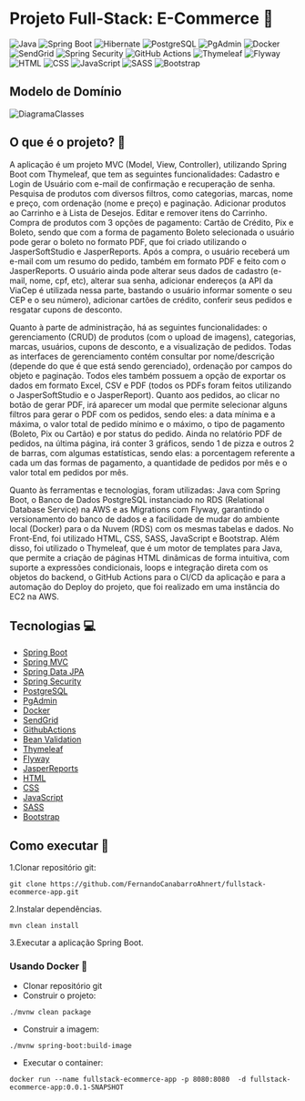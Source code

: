 # Projeto Full-Stack: E-Commerce 🛒

![Java](https://img.shields.io/badge/java-FF5722.svg?style=for-the-badge&logo=openjdk&logoColor=white)
![Spring Boot](https://img.shields.io/badge/Spring%20Boot-6DB33F?style=for-the-badge&logo=spring-boot&logoColor=white)
![Hibernate](https://img.shields.io/badge/Hibernate-F57F17?style=for-the-badge&logo=Hibernate&logoColor=white)
![PostgreSQL](https://img.shields.io/badge/PostgreSQL-003B6F?style=for-the-badge&logo=postgresql&logoColor=white)
![PgAdmin](https://img.shields.io/badge/PgAdmin-316192?style=for-the-badge&logo=postgresql&logoColor=white)
![Docker](https://img.shields.io/badge/Docker-2496ED?style=for-the-badge&logo=docker&logoColor=white)
![SendGrid](https://img.shields.io/badge/SendGrid-00BFFF?style=for-the-badge&logo=maildotru&logoColor=white)
![Spring Security](https://img.shields.io/badge/Spring%20Security-6DB33F?style=for-the-badge&logo=springsecurity&logoColor=white)
![GitHub Actions](https://img.shields.io/badge/GitHub%20Actions-181717?style=for-the-badge&logo=github&logoColor=white)
![Thymeleaf](https://img.shields.io/badge/Thymeleaf-05a77a?style=for-the-badge&logo=thymeleaf&logoColor=white)
![Flyway](https://img.shields.io/badge/Flyway-CC0202?style=for-the-badge&logo=flyway&logoColor=white)
![HTML](https://img.shields.io/badge/HTML5-E44D26?style=for-the-badge&logo=html5&logoColor=white)
![CSS](https://img.shields.io/badge/CSS3-264DE4?style=for-the-badge&logo=css3&logoColor=white)
![JavaScript](https://img.shields.io/badge/JavaScript-F7DF1E?style=for-the-badge&logo=javascript&logoColor=black)
![SASS](https://img.shields.io/badge/SASS-CF649A?style=for-the-badge&logo=sass&logoColor=white)
![Bootstrap](https://img.shields.io/badge/Bootstrap-7952B3?style=for-the-badge&logo=bootstrap&logoColor=white)

## Modelo de Domínio
![DiagramaClasses](https://github.com/user-attachments/assets/bb79ee19-937c-4227-acf9-fe344326597d)

## O que é o projeto? 🤔

A aplicação é um projeto MVC (Model, View, Controller), utilizando Spring Boot com Thymeleaf, que tem as seguintes funcionalidades: Cadastro e Login de Usuário com e-mail de confirmação e recuperação de senha. Pesquisa de produtos com diversos filtros, como categorias, marcas, nome e preço, com ordenação (nome e preço) e paginação. Adicionar produtos ao Carrinho e à Lista de Desejos. Editar e remover itens do Carrinho. Compra de produtos com 3 opções de pagamento: Cartão de Crédito, Pix e Boleto, sendo que com a forma de pagamento Boleto selecionada o usuário pode gerar o boleto no formato PDF, que foi criado utilizando o JasperSoftStudio e JasperReports. Após a compra, o usuário receberá um e-mail com um resumo do pedido, também em formato PDF e feito com o JasperReports. O usuário ainda pode alterar seus dados de cadastro (e-mail, nome, cpf, etc), alterar sua senha, adicionar endereços (a API da ViaCep é utilizada nessa parte, bastando o usuário informar somente o seu CEP e o seu número), adicionar cartões de crédito, conferir seus pedidos e resgatar cupons de desconto.

Quanto à parte de administração, há as seguintes funcionalidades: o gerenciamento (CRUD) de produtos (com o upload de imagens), categorias, marcas, usuários, cupons de desconto, e a visualização de pedidos. Todas as interfaces de gerenciamento contém consultar por nome/descrição (depende do que é que está sendo gerenciado), ordenação por campos do objeto e paginação. Todos eles também possuem a opção de exportar os dados em formato Excel, CSV e PDF (todos os PDFs foram feitos utilizando o JasperSoftStudio e o JasperReport). Quanto aos pedidos, ao clicar no botão de gerar PDF, irá aparecer um modal que permite selecionar alguns filtros para gerar o PDF com os pedidos, sendo eles: a data mínima e a máxima, o valor total de pedido mínimo e o máximo, o tipo de pagamento (Boleto, Pix ou Cartão) e por status do pedido. Ainda no relatório PDF de pedidos, na última página, irá conter 3 gráficos, sendo 1 de pizza e outros 2 de barras, com algumas estatísticas, sendo elas: a porcentagem referente a cada um das formas de pagamento, a quantidade de pedidos por mês e o valor total em pedidos por mês.

Quanto às ferramentas e tecnologias, foram utilizadas: Java com Spring Boot, o Banco de Dados PostgreSQL instanciado no RDS (Relational Database Service) na AWS e as Migrations com Flyway, garantindo o versionamento do banco de dados e a facilidade de mudar do ambiente local (Docker) para o da Nuvem (RDS) com os mesmas tabelas e dados. No Front-End, foi utilizado HTML, CSS, SASS, JavaScript e Bootstrap. Além disso, foi utilizado o Thymeleaf, que é um motor de templates para Java, que permite a criação de páginas HTML dinâmicas de forma intuitiva, com suporte a expressões condicionais, loops e integração direta com os objetos do backend, o GitHub Actions para o CI/CD da aplicação e para a automação do Deploy do projeto, que foi realizado em uma instância do EC2 na AWS.

## Tecnologias 💻
 
- [Spring Boot](https://spring.io/projects/spring-boot)
- [Spring MVC](https://docs.spring.io/spring-framework/reference/web/webmvc.html)
- [Spring Data JPA](https://spring.io/projects/spring-data-jpa)
- [Spring Security](https://spring.io/projects/spring-security)
- [PostgreSQL](https://www.postgresql.org/)
- [PgAdmin](https://www.pgadmin.org/)
- [Docker](https://www.docker.com/)
- [SendGrid](https://sendgrid.com/en-us)
- [GithubActions](https://docs.github.com/pt/actions)
- [Bean Validation](https://docs.spring.io/spring-framework/reference/core/validation/beanvalidation.html)
- [Thymeleaf](https://www.thymeleaf.org/)
- [Flyway](https://www.red-gate.com/products/flyway/community/)
- [JasperReports](https://community.jaspersoft.com/)
- [HTML](https://developer.mozilla.org/pt-BR/docs/Web/HTML)
- [CSS](https://developer.mozilla.org/pt-BR/docs/Web/CSS)
- [JavaScript](https://developer.mozilla.org/pt-BR/docs/Web/JavaScript)
- [SASS](https://sass-lang.com/)
- [Bootstrap](https://getbootstrap.com/)


## Como executar 🎉

1.Clonar repositório git:

```text
git clone https://github.com/FernandoCanabarroAhnert/fullstack-ecommerce-app.git
```

2.Instalar dependências.

```text
mvn clean install
```

3.Executar a aplicação Spring Boot.

### Usando Docker 🐳

- Clonar repositório git
- Construir o projeto:
```
./mvnw clean package
```
- Construir a imagem:
```
./mvnw spring-boot:build-image
```
- Executar o container:
```
docker run --name fullstack-ecommerce-app -p 8080:8080  -d fullstack-ecommerce-app:0.0.1-SNAPSHOT
```



